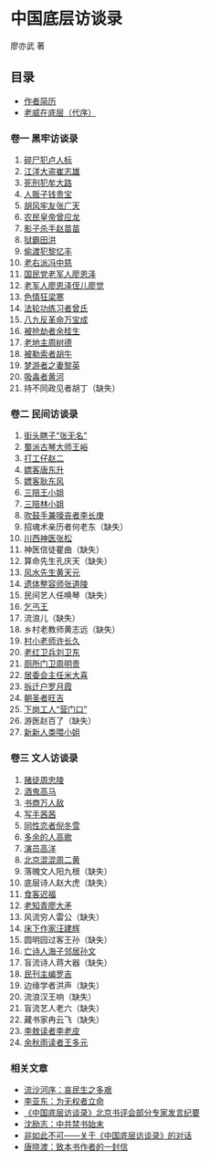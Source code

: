 # 中国底层访谈录

廖亦武 著

## 目录

- [作者简历](/corpse-walker/author)
- [老威在底层（代序）](/corpse-walker/preface)

### 卷一 黑牢访谈录

1. [碎尸犯卢人标](/corpse-walker/s01/01-01)
2. [江洋大盗崔志雄](/corpse-walker/s01/01-02)
3. [死刑犯牟大路](/corpse-walker/s01/01-03)
4. [人贩子钱贵宝](/corpse-walker/s01/01-04)
5. [胡风牢友张广天](/corpse-walker/s01/01-05)
6. [农民皇帝曾应龙](/corpse-walker/s01/01-06)
7. [影子杀手赵苗苗](/corpse-walker/s01/01-07)
8. [狱霸田洪](/corpse-walker/s01/01-08)
9. [偷渡犯黎忆丰](/corpse-walker/s01/01-09)
10. [老右派冯中慈](/corpse-walker/s01/01-10)
11. [国民党老军人廖恩泽](/corpse-walker/s01/01-11)
12. [老军人廖恩泽侄儿廖觉](/corpse-walker/s01/01-12)
13. [色情狂梁寒](/corpse-walker/s01/01-13)
14. [法轮功练习者曾氏](/corpse-walker/s01/01-14)
15. [八九反革命万宝成](/corpse-walker/s01/01-15)
16. [被抢劫者余桂生](/corpse-walker/s01/01-16)
17. [老地主周树德](/corpse-walker/s01/01-17)
18. [被勒索者胡牛](/corpse-walker/s01/01-18)
19. [梦游者之妻黎英](/corpse-walker/s01/01-19)
20. [吸毒者黄河](/corpse-walker/s01/01-20)
21. 持不同政见者胡丁（缺失）

### 卷二 民间访谈录

1. [街头瞎子“张无名”](/corpse-walker/s02/02-01)
2. [蜀派古琴大师王峪](/corpse-walker/s02/02-02)
3. [打工仔赵二](/corpse-walker/s02/02-03)
4. [嫖客唐东升](/corpse-walker/s02/02-04)
5. [嫖客耿东风](/corpse-walker/s02/02-05)
6. [三陪王小姐](/corpse-walker/s02/02-06)
7. [三陪林小姐](/corpse-walker/s02/02-07)
8. [吹鼓手兼嚎丧者李长庚](/corpse-walker/s02/02-08)
9. 招魂术亲历者何老东（缺失）
10. [川西神医张松](/corpse-walker/s02/02-10)
11. 神医信徒瞿曲（缺失）
12. 算命先生孔庆天（缺失）
13. [风水先生黄天元](/corpse-walker/s02/02-13)
14. [遗体整容师张道陵](/corpse-walker/s02/02-14)
15. 民间艺人任唤琴（缺失）
16. [乞丐王](/corpse-walker/s02/02-16)
17. 流浪儿（缺失）
18. 乡村老教师黄志远（缺失）
19. [村小老师许长久](/corpse-walker/s02/02-19)
20. [老红卫兵刘卫东](/corpse-walker/s02/02-20)
21. [厕所门卫周明贵](/corpse-walker/s02/02-21)
22. [居委会主任米大喜](/corpse-walker/s02/02-22)
23. [拆迁户罗月霞](/corpse-walker/s02/02-23)
24. [朝圣者旺吉](/corpse-walker/s02/02-24)
25. [下岗工人“营门口”](/corpse-walker/s02/02-25)
26. 游医赵百了（缺失）
27. [新新人类喂小姐](/corpse-walker/s02/02-27)

### 卷三 文人访谈录

1. [赌徒周忠陵](/corpse-walker/s03/03-01)
2. [酒鬼高马](/corpse-walker/s03/03-02)
3. [书商万人敌](/corpse-walker/s03/03-03)
4. [写手茜茜](/corpse-walker/s03/03-04)
5. [同性恋者倪冬雪](/corpse-walker/s03/03-05)
6. [多余的人高歌](/corpse-walker/s03/03-06)
7. [演员高洋](/corpse-walker/s03/03-07)
8. [北京混混周二黄](/corpse-walker/s03/03-08)
9. 落魄文人阳九根（缺失）
10. 底层诗人赵大虎（缺失）
11. [食客迟福](/corpse-walker/s03/03-11)
12. [老知青廖大矛](/corpse-walker/s03/03-12)
13. 风流穷人雷公（缺失）
14. [床下作家汪建辉](/corpse-walker/s03/03-14)
15. 圆明园过客王孙（缺失）
16. [亡诗人海子邻居孙文](/corpse-walker/s03/03-16)
17. 盲流诗人蒋大器（缺失）
18. [民刊主编罗吉](/corpse-walker/s03/03-18)
19. 边缘学者洪声（缺失）
20. 流浪汉王响（缺失）
21. 盲流艺人老六（缺失）
22. 藏书家冉云飞（缺失）
23. [李敖读者李老皮](/corpse-walker/s03/03-23)
24. [余秋雨读者王多元](/corpse-walker/s03/03-24)

### 相关文章

- [流沙河序：哀民生之多艰](/corpse-walker/articles/liushahe)
- [李亚东：为无权者立命](/corpse-walker/articles/liyadong)
- [《中国底层访谈录》北京书评会部分专家发言纪要](/corpse-walker/articles/book-review)
- [沈励志：中共禁书始末](/corpse-walker/articles/shenlizhi)
- [非如此不可——关于《中国底层访谈录》的对话](/corpse-walker/articles/luyuegang)
- [唐晓渡：致本书作者的一封信](/corpse-walker/articles/tangxiaodu)
